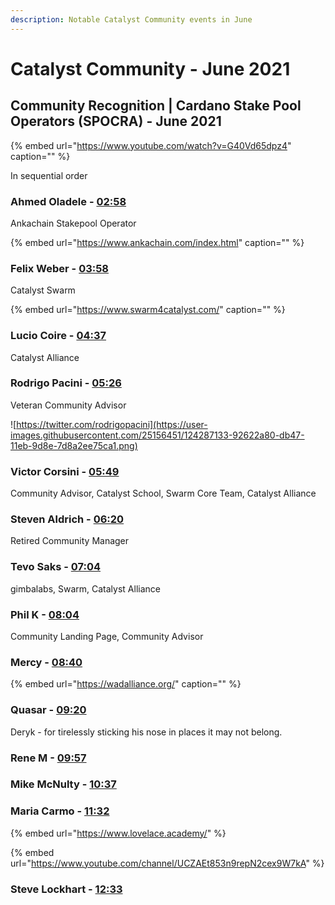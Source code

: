 ```yaml
---
description: Notable Catalyst Community events in June
---
```


# Catalyst Community - June 2021

## Community Recognition \| Cardano Stake Pool Operators \(SPOCRA\) -  June 2021

{% embed url="https://www.youtube.com/watch?v=G40Vd65dpz4" caption="" %}

In sequential order

### Ahmed Oladele - [02:58](https://youtu.be/G40Vd65dpz4?t=178)

Ankachain Stakepool Operator

{% embed url="https://www.ankachain.com/index.html" caption="" %}

### Felix Weber - [03:58](https://youtu.be/G40Vd65dpz4?t=237)

Catalyst Swarm

{% embed url="https://www.swarm4catalyst.com/" caption="" %}

### Lucio Coire - [04:37](https://youtu.be/G40Vd65dpz4?t=277)

Catalyst Alliance

### Rodrigo Pacini - [05:26](https://youtu.be/G40Vd65dpz4?t=326)

Veteran Community Advisor

![https://twitter.com/rodrigopacini](https://user-images.githubusercontent.com/25156451/124287133-92622a80-db47-11eb-9d8e-7d8a2ee75ca1.png)

### Victor Corsini - [05:49](https://youtu.be/G40Vd65dpz4?t=349)

Community Advisor, Catalyst School, Swarm Core Team, Catalyst Alliance

### Steven Aldrich - [06:20](https://youtu.be/G40Vd65dpz4?t=384)

Retired Community Manager

### Tevo Saks - [07:04](https://youtu.be/G40Vd65dpz4?t=424)

gimbalabs, Swarm, Catalyst Alliance

### Phil K - [08:04](https://youtu.be/G40Vd65dpz4?t=486)

Community Landing Page, Community Advisor

### Mercy - [08:40](https://youtu.be/G40Vd65dpz4?t=520)

{% embed url="https://wadalliance.org/" caption="" %}

### Quasar - [09:20](https://youtu.be/G40Vd65dpz4?t=560)

Deryk - for tirelessly sticking his nose in places it may not belong.

### Rene M - [09:57](https://youtu.be/G40Vd65dpz4?t=597)

### Mike McNulty - [10:37](https://youtu.be/G40Vd65dpz4?t=637)

### Maria Carmo - [11:32](https://youtu.be/G40Vd65dpz4?t=692)

{% embed url="https://www.lovelace.academy/" %}

{% embed url="https://www.youtube.com/channel/UCZAEt853n9repN2cex9W7kA" %}

### Steve Lockhart - [12:33](https://youtu.be/G40Vd65dpz4?t=753)





